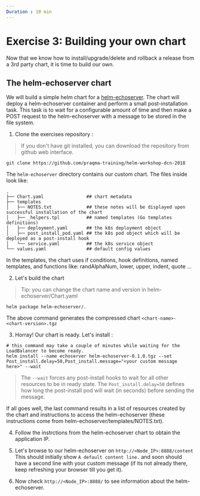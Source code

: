 ```yaml
---
Duration : 10 min
---
```


# Exercise 3: Building your own chart

Now that we know how to install/upgrade/delete and rollback a release from a 3rd party chart, it is time to build our own.

## The helm-echoserver chart

We will build a simple helm chart for a [helm-echoserver](https://github.com/Praqma/helm-echoserver). The chart will deploy a helm-echoserver container and perform a small post-installation task. This task is to wait for a configurable amount of time and then make a POST request to the helm-echoserver with a message to be stored in the file system.

1. Clone the exercises repository :
> If you don't have git installed, you can download the repository from github web interface.
```
git clone https://github.com/praqma-training/helm-workshop-dcn-2018
```
The `helm-echoserver` directory contains our custom chart. The files inside look like:

```
.
├── Chart.yaml                ## chart metadata
├── templates
│   ├── NOTES.txt             ## these notes will be displayed upon successful installation of the chart
│   ├── _helpers.tpl          ## named templates (Go templates definitions)
│   ├── deployment.yaml       ## the k8s deployment object
│   ├── post_install_pod.yaml ## the k8s pod object which will be deployed as a post-install hook
│   └── service.yaml          ## the k8s service object
└── values.yaml               ## default config values

```
In the templates, the chart uses if conditions, hook definitions, named templates, and functions like: randAlphaNum, lower, upper, indent, quote ...

2. Let's build the chart
> Tip: you can change the chart name and version in helm-echoserver/Chart.yaml

```
helm package helm-echoserver/.
```
The above command generates the compressed chart `<chart-name>-<chart-version>.tgz`

3. Horray! Our chart is ready. Let's install :

```
# this command may take a couple of minutes while waiting for the LoadBalancer to become ready.
helm install --name echoserver helm-echoserver-0.1.0.tgz --set Post_install.delay=50,Post_install.message="<your custom message here>" --wait
```

> The `--wait` forces any post-install hooks to wait for all other resources to be in ready state.
> The `Post_install.delay=50` defines how long the post-install pod will wait (in seconds) before sending the message.

If all goes well, the last command results in a list of resources created by the chart and instructions to access the helm-echoserver (these instructions come from helm-echoserver/templates/NOTES.txt).

4. Follow the instrctions from the helm-echoserver chart to obtain the application IP.

5. Let's browse to our helm-echoserver on `http://<Node_IP>:8888/content`
This should initially show `A default content line.` and soon should have a second line with your custom message (if its not already there, keep refreshing your browser till you get it).

6. Now check `http://<Node_IP>:8888/` to see information about the helm-echoserver.
